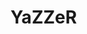 # YaZZeR
<!-- The core Firebase JS SDK is always required and must be listed first -->
<script src="/__/firebase/7.14.2/firebase-app.js"></script>

<!-- TODO: Add SDKs for Firebase products that you want to use
     https://firebase.google.com/docs/web/setup#available-libraries -->
<script src="/__/firebase/7.14.2/firebase-analytics.js"></script>

<!-- Initialize Firebase -->
<script src="/__/firebase/init.js"></script>

